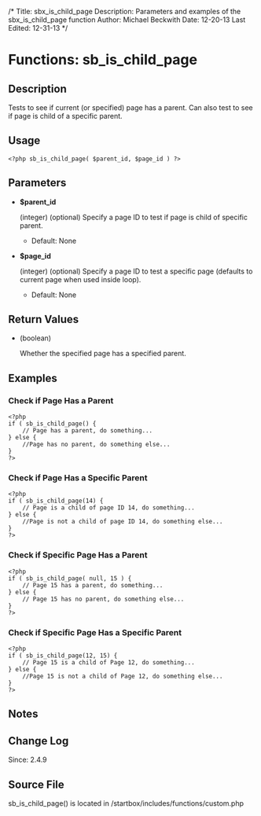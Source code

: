 /*
Title: sbx_is_child_page
Description: Parameters and examples of the sbx_is_child_page function
Author: Michael Beckwith
Date: 12-20-13
Last Edited: 12-31-13
 */

# Functions: sb_is_child_page

## Description

Tests to see if current (or specified) page has a parent. Can also test to see if page is child of a specific parent.

## Usage

	<?php sb_is_child_page( $parent_id, $page_id ) ?>

## Parameters

* **$parent_id**

    (integer) (optional) Specify a page ID to test if page is child of specific parent.

	* Default: None

* **$page_id**

    (integer) (optional) Specify a page ID to test a specific page (defaults to current page when used inside loop).

	* Default: None

## Return Values

* (boolean)

    Whether the specified page has a specified parent.

## Examples

### Check if Page Has a Parent

	<?php
	if ( sb_is_child_page() {
    	// Page has a parent, do something...
	} else {
    	//Page has no parent, do something else...
	}
	?>

### Check if Page Has a Specific Parent

	<?php
	if ( sb_is_child_page(14) {
    	// Page is a child of page ID 14, do something...
	} else {
    	//Page is not a child of page ID 14, do something else...
	}
	?>

### Check if Specific Page Has a Parent

	<?php
	if ( sb_is_child_page( null, 15 ) {
	    // Page 15 has a parent, do something...
	} else {
	    // Page 15 has no parent, do something else...
	}
	?>

### Check if Specific Page Has a Specific Parent

	<?php
	if ( sb_is_child_page(12, 15) {
	    // Page 15 is a child of Page 12, do something...
	} else {
	    //Page 15 is not a child of Page 12, do something else...
	}
	?>

## Notes
## Change Log

Since: 2.4.9

## Source File

sb_is_child_page() is located in /startbox/includes/functions/custom.php

